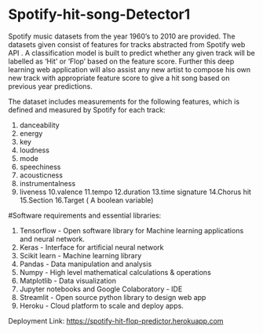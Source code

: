 # Spotify-hit-song-Detector1

Spotify music datasets from the year 1960’s to 2010 are provided. The datasets given
consist of features for tracks abstracted from Spotify web API . A classification model is
built to predict whether any given track will be labelled as ‘Hit’ or ‘Flop’ based on the
feature score. Further this deep learning web application will also assist any new artist
to compose his own new track with appropriate feature score to give a hit song based
on previous year predictions.


The dataset includes measurements for the following
features, which is defined and measured by Spotify for each track:

1. danceability
2. energy
3. key
4. loudness
5. mode
6. speechiness
7. acousticness
8. instrumentalness
9. liveness
10.valence
11.tempo
12.duration
13.time signature
14.Chorus hit
15.Section
16.Target ( A boolean variable)

#Software requirements and essential libraries:
1. Tensorflow - Open software library for Machine learning applications and neural
network.
2. Keras - Interface for artificial neural network
3. Scikit learn - Machine learning library
4. Pandas - Data manipulation and analysis
5. Numpy - High level mathematical calculations & operations
6. Matplotlib - Data visualization
7. Jupyter notebooks and Google Colaboratory - IDE
8. Streamlit - Open source python library to design web app
9. Heroku - Cloud platform to scale and deploy apps.

Deployment Link: https://spotify-hit-flop-predictor.herokuapp.com
